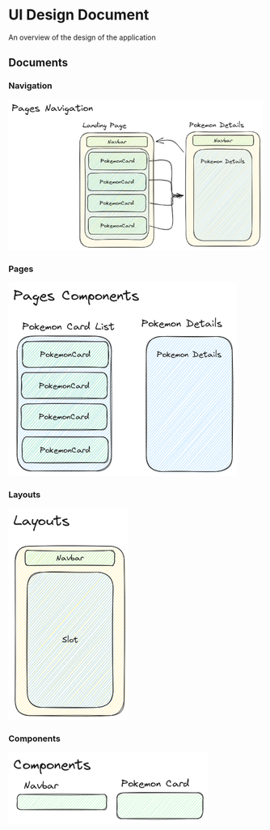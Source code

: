 # UI Design Document

An overview of the design of the application

## Documents

### Navigation
![UI Navigation](./design-pages-navigation-2023-07-31-1104.png)

### Pages
![UI Pages](./design-pages-components-2023-07-31-1104.png)

### Layouts
![UI Layouts](./design-layouts-2023-07-31-1104.png)

### Components
![UI Components](./design-components-2023-07-31-1104.png)